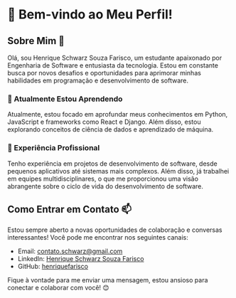 # 👋 Bem-vindo ao Meu Perfil!

## Sobre Mim 🚀

Olá, sou Henrique Schwarz Souza Farisco, um estudante apaixonado por Engenharia de Software e entusiasta da tecnologia. Estou em constante busca por novos desafios e oportunidades para aprimorar minhas habilidades em programação e desenvolvimento de software.

### 🌱 Atualmente Estou Aprendendo

Atualmente, estou focado em aprofundar meus conhecimentos em Python, JavaScript e frameworks como React e Django. Além disso, estou explorando conceitos de ciência de dados e aprendizado de máquina.

### 💼 Experiência Profissional

Tenho experiência em projetos de desenvolvimento de software, desde pequenos aplicativos até sistemas mais complexos. Além disso, já trabalhei em equipes multidisciplinares, o que me proporcionou uma visão abrangente sobre o ciclo de vida do desenvolvimento de software.

## Como Entrar em Contato 📫

Estou sempre aberto a novas oportunidades de colaboração e conversas interessantes! Você pode me encontrar nos seguintes canais:

- Email: [contato.schwarz@gmail.com](mailto:contato.schwarz@gmail.com)
- LinkedIn: [Henrique Schwarz Souza Farisco](https://www.linkedin.com/in/henriqueschwarz/)
- GitHub: [henriquefarisco](https://github.com/henriquefarisco)

Fique à vontade para me enviar uma mensagem, estou ansioso para conectar e colaborar com você! 😊
